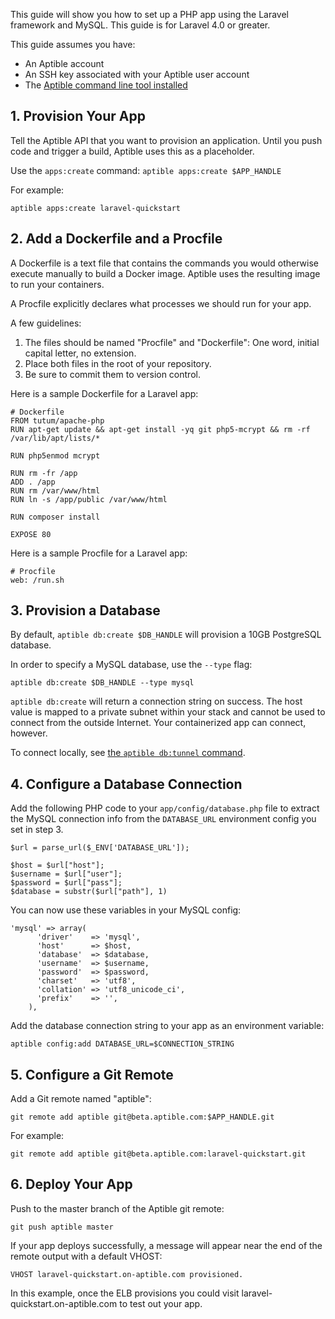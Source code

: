 This guide will show you how to set up a PHP app using the Laravel framework and MySQL. This guide is for Laravel 4.0 or greater.

This guide assumes you have:

- An Aptible account
- An SSH key associated with your Aptible user account
- The [Aptible command line tool installed](/topics/cli/how-to-install-cli)

## 1. Provision Your App

Tell the Aptible API that you want to provision an application. Until you push code and trigger a build, Aptible uses this as a placeholder.

Use the `apps:create` command: `aptible apps:create $APP_HANDLE`

For example:

    aptible apps:create laravel-quickstart

## 2. Add a Dockerfile and a Procfile

A Dockerfile is a text file that contains the commands you would otherwise execute manually to build a Docker image. Aptible uses the resulting image to run your containers.

A Procfile explicitly declares what processes we should run for your app.

A few guidelines:

1. The files should be named "Procfile" and "Dockerfile": One word, initial capital letter, no extension.
2. Place both files in the root of your repository.
3. Be sure to commit them to version control.

Here is a sample Dockerfile for a Laravel app:

    # Dockerfile
    FROM tutum/apache-php
    RUN apt-get update && apt-get install -yq git php5-mcrypt && rm -rf /var/lib/apt/lists/*

    RUN php5enmod mcrypt

    RUN rm -fr /app
    ADD . /app
    RUN rm /var/www/html
    RUN ln -s /app/public /var/www/html

    RUN composer install

    EXPOSE 80

Here is a sample Procfile for a Laravel app:

    # Procfile
    web: /run.sh

## 3. Provision a Database

By default, `aptible db:create $DB_HANDLE` will provision a 10GB PostgreSQL database.

In order to specify a MySQL database, use the `--type` flag:

    aptible db:create $DB_HANDLE --type mysql

`aptible db:create` will return a connection string on success. The host value is mapped to a private subnet within your stack and cannot be used to connect from the outside Internet. Your containerized app can connect, however.

To connect locally, see [the `aptible db:tunnel` command](/topics/cli/how-to-connect-to-database-from-outside/).

## 4. Configure a Database Connection

Add the following PHP code to your `app/config/database.php` file to extract the MySQL connection info from the `DATABASE_URL` environment config you set in step 3.

    $url = parse_url($_ENV['DATABASE_URL']);

    $host = $url["host"];
    $username = $url["user"];
    $password = $url["pass"];
    $database = substr($url["path"], 1)

You can now use these variables in your MySQL config:

    'mysql' => array(
          'driver'    => 'mysql',
          'host'      => $host,
          'database'  => $database,
          'username'  => $username,
          'password'  => $password,
          'charset'   => 'utf8',
          'collation' => 'utf8_unicode_ci',
          'prefix'    => '',
        ),

Add the database connection string to your app as an environment variable:

    aptible config:add DATABASE_URL=$CONNECTION_STRING

## 5. Configure a Git Remote

Add a Git remote named "aptible":

    git remote add aptible git@beta.aptible.com:$APP_HANDLE.git

For example:

    git remote add aptible git@beta.aptible.com:laravel-quickstart.git

## 6. Deploy Your App

Push to the master branch of the Aptible git remote:

    git push aptible master

If your app deploys successfully, a message will appear near the end of the remote output with a default VHOST:

    VHOST laravel-quickstart.on-aptible.com provisioned.

In this example, once the ELB provisions you could visit laravel-quickstart.on-aptible.com to test out your app.
